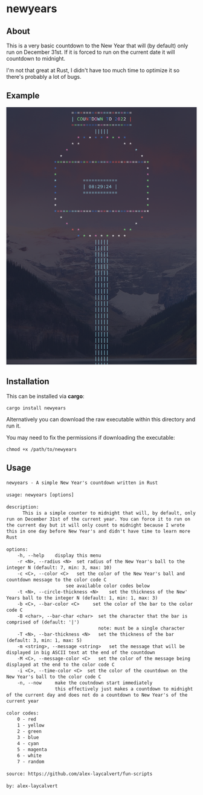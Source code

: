 # newyears

## About

This is a very basic countdown to the New Year that will (by default) only run on December 31st. If it is forced to run on the current date it will countdown to midnight.

I'm not that great at Rust, I didn't have too much time to optimize it so there's probably a lot of bugs.

## Example

![Screenshot of the program](SCREENSHOT.png)

## Installation

This can be installed via **cargo**:

```
cargo install newyears
```

Alternatively you can download the raw executable within this directory and run it.

You may need to fix the permissions if downloading the executable:

```
chmod +x /path/to/newyears
```

## Usage

```
newyears - A simple New Year's countdown written in Rust

usage: newyears [options]

description:
      This is a simple counter to midnight that will, by default, only run on December 31st of the current year. You can force it to run on the current day but it will only count to midnight because I wrote this in one day before New Year's and didn't have time to learn more Rust

options:
    -h, --help    display this menu
    -r <N>, --radius <N>  set radius of the New Year's ball to the integer N (default: 7, min: 3, max: 10)
    -c <C>, --color <C>   set the color of the New Year's ball and countdown message to the color code C
                      see available color codes below
    -t <N>, --circle-thickness <N>    set the thickness of the New' Years ball to the integer N (default: 1, min: 1, max: 3)
    -b <C>, --bar-color <C>     set the color of the bar to the color code C
    -B <char>, --bar-char <char>  set the character that the bar is comprised of (default: '|')
                                  note: must be a single character
    -T <N>, --bar-thickness <N>   set the thickness of the bar (default: 3, min: 1, max: 5)
    -m <string>, --message <string>   set the message that will be displayed in big ASCII text at the end of the countdown
    -M <C>, --message-color <C>   set the color of the message being displayed at the end to the color code C
    -i <C>, --time-color <C>  set the color of the countdown on the New Year's ball to the color code C
    -n, --now     make the coutndown start immediately
                  this effectively just makes a countdown to midnight of the current day and does not do a countdown to New Year's of the current year

color codes:
    0 - red
    1 - yellow
    2 - green
    3 - blue
    4 - cyan
    5 - magenta
    6 - white
    7 - random

source: https://github.com/alex-laycalvert/fun-scripts

by: alex-laycalvert
```
